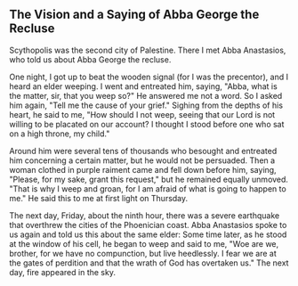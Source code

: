 ## The Vision and a Saying of Abba George the Recluse

Scythopolis was the second city of Palestine. There I met Abba Anastasios, who told us about Abba George the recluse.

One night, I got up to beat the wooden signal (for I was the precentor), and I heard an elder weeping. I went and entreated him, saying, "Abba, what is the matter, sir, that you weep so?" He answered me not a word. So I asked him again, "Tell me the cause of your grief." Sighing from the depths of his heart, he said to me, "How should I not weep, seeing that our Lord is not willing to be placated on our account? I thought I stood before one who sat on a high throne, my child." 

Around him were several tens of thousands who besought and entreated him concerning a certain matter, but he would not be persuaded. Then a woman clothed in purple raiment came and fell down before him, saying, "Please, for my sake, grant this request," but he remained equally unmoved. "That is why I weep and groan, for I am afraid of what is going to happen to me." He said this to me at first light on Thursday. 

The next day, Friday, about the ninth hour, there was a severe earthquake that overthrew the cities of the Phoenician coast. Abba Anastasios spoke to us again and told us this about the same elder: Some time later, as he stood at the window of his cell, he began to weep and said to me, "Woe are we, brother, for we have no compunction, but live heedlessly. I fear we are at the gates of perdition and that the wrath of God has overtaken us." The next day, fire appeared in the sky.
